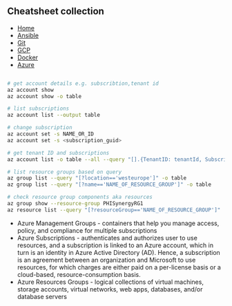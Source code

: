 ## Cheatsheet collection

* [Home](#)
* [Ansible](ansible.md)
* [Git](git.md)
* [GCP](index.md)
* [Docker](docker.md)
* <ins>[Azure](azure.md)<ins>

```bash

# get account details e.g. subscribtion,tenant id 
az account show
az account show -o table

# list subscriptions
az account list --output table

# change subscription
az account set -s NAME_OR_ID
az account set -s <subscription_guid>

# get tenant ID and subscriptions
az account list -o table --all --query "[].{TenantID: tenantId, Subscription: name, Default: isDefault}"

# list resource groups based on query
az group list --query "[?location=='westeurope']" -o table
az group list --query "[?name=='NAME_OF_RESOURCE_GROUP']" -o table

# check resource group components aka resources
az group show --resource-group PHISynergyRG1
az resource list --query "[?resourceGroup=='NAME_OF_RESOURCE_GROUP']"
```
* Azure Management Groups - containers that help you manage access, policy, and compliance for multiple subscriptions
* Azure Subscriptions -  authenticates and authorizes user to use resources, and a subscription is linked to an Azure account, which in turn is an identity in Azure Active Directory (AD). Hence, a subscription is an agreement between an organization and Microsoft to use resources, for which charges are either paid on a per-license basis or a cloud-based, resource-consumption basis.
* Azure Resources Groups - logical collections of virtual machines, storage accounts, virtual networks, web apps, databases, and/or database servers

